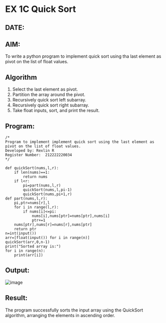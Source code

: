 # EX 1C Quick Sort
## DATE:
## AIM:
To write a python program to implement quick sort using tha last element as pivot on the list of float values.

## Algorithm
1. Select the last element as pivot.
2. Partition the array around the pivot.
3. Recursively quick sort left subarray.
4. Recursively quick sort right subarray.
5. Take float inputs, sort, and print the result.  

## Program:
```
/*
Program to implement implement quick sort using the last element as pivot on the list of float values.
Developed by: Rexlin R
Register Number:  212222220034
*/
```
```
def quickSort(nums,l,r):
    if len(nums)==1:
        return nums
    if l<r:
        pi=part(nums,l,r)
        quickSort(nums,l,pi-1)
        quickSort(nums,pi+1,r)
def part(nums,l,r):
    pi,ptr=nums[r],l
    for i in range(l,r):
        if nums[i]<=pi:
            nums[i],nums[ptr]=nums[ptr],nums[i]
            ptr+=1
    nums[ptr],nums[r]=nums[r],nums[ptr]
    return ptr
n=int(input())
arr=[float(input()) for i in range(n)]
quickSort(arr,0,n-1) 
print("Sorted array is:")
for i in range(n):
    print(arr[i])
```

## Output:
![image](https://github.com/user-attachments/assets/78cf6575-5df5-41c2-8aae-f2bad7abdaa0)



## Result:
The program successfully sorts the input array using the QuickSort algorithm, arranging the elements in ascending order.
